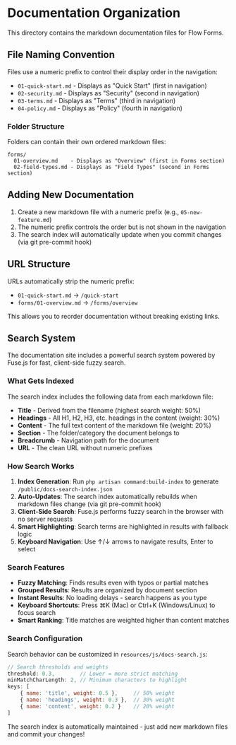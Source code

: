 # Documentation Organization

This directory contains the markdown documentation files for Flow Forms.

## File Naming Convention

Files use a numeric prefix to control their display order in the navigation:

- `01-quick-start.md` - Displays as "Quick Start" (first in navigation)
- `02-security.md` - Displays as "Security" (second in navigation)
- `03-terms.md` - Displays as "Terms" (third in navigation)
- `04-policy.md` - Displays as "Policy" (fourth in navigation)

### Folder Structure

Folders can contain their own ordered markdown files:

```
forms/
  01-overview.md    - Displays as "Overview" (first in Forms section)
  02-field-types.md - Displays as "Field Types" (second in Forms section)
```

## Adding New Documentation

1. Create a new markdown file with a numeric prefix (e.g., `05-new-feature.md`)
2. The numeric prefix controls the order but is not shown in the navigation
3. The search index will automatically update when you commit changes (via git pre-commit hook)

## URL Structure

URLs automatically strip the numeric prefix:
- `01-quick-start.md` → `/quick-start`
- `forms/01-overview.md` → `/forms/overview`

This allows you to reorder documentation without breaking existing links.

## Search System

The documentation site includes a powerful search system powered by Fuse.js for fast, client-side fuzzy search.

### What Gets Indexed

The search index includes the following data from each markdown file:

- **Title** - Derived from the filename (highest search weight: 50%)
- **Headings** - All H1, H2, H3, etc. headings in the content (weight: 30%)
- **Content** - The full text content of the markdown file (weight: 20%)
- **Section** - The folder/category the document belongs to
- **Breadcrumb** - Navigation path for the document
- **URL** - The clean URL without numeric prefixes

### How Search Works

1. **Index Generation**: Run `php artisan command:build-index` to generate `/public/docs-search-index.json`
2. **Auto-Updates**: The search index automatically rebuilds when markdown files change (via git pre-commit hook)
3. **Client-Side Search**: Fuse.js performs fuzzy search in the browser with no server requests
4. **Smart Highlighting**: Search terms are highlighted in results with fallback logic
5. **Keyboard Navigation**: Use ↑/↓ arrows to navigate results, Enter to select

### Search Features

- **Fuzzy Matching**: Finds results even with typos or partial matches
- **Grouped Results**: Results are organized by document section
- **Instant Results**: No loading delays - search happens as you type
- **Keyboard Shortcuts**: Press ⌘K (Mac) or Ctrl+K (Windows/Linux) to focus search
- **Smart Ranking**: Title matches are weighted higher than content matches

### Search Configuration

Search behavior can be customized in `resources/js/docs-search.js`:

```javascript
// Search thresholds and weights
threshold: 0.3,        // Lower = more strict matching
minMatchCharLength: 2, // Minimum characters to highlight
keys: [
    { name: 'title', weight: 0.5 },     // 50% weight
    { name: 'headings', weight: 0.3 },  // 30% weight  
    { name: 'content', weight: 0.2 }    // 20% weight
]
```

The search index is automatically maintained - just add new markdown files and commit your changes!